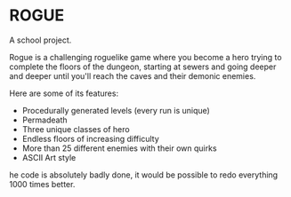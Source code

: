 # ROGUE

A school project.

Rogue is a challenging roguelike game where you become a hero trying to complete
the floors of the dungeon, starting at sewers and going deeper and deeper
until you'll reach the caves and their demonic enemies.

Here are some of its features:

 * Procedurally generated levels (every run is unique)
 * Permadeath
 * Three unique classes of hero
 * Endless floors of increasing difficulty
 * More than 25 different enemies with their own quirks
 * ASCII Art style

he code is absolutely badly done, it would be possible to redo everything 1000 times better.
